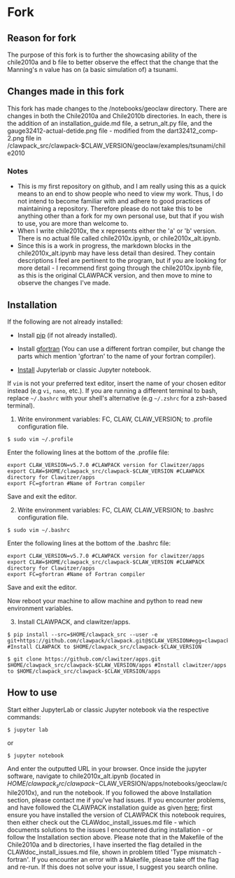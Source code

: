 # Fork
## Reason for fork
The purpose of this fork is to further the showcasing ability of the chile2010a and b file to better observe the effect that the change that the Manning's n value has on (a basic simulation of) a tsunami.

## Changes made in this fork
This fork has made changes to the /notebooks/geoclaw directory. There are changes in both the Chile2010a and Chile2010b directories. In each, there is the addition of an installation_guide.md file, a setrun_alt.py file, and the gauge32412-actual-detide.png file - modified from the dart32412_comp-2.png file in /clawpack_src/clawpack-$CLAW_VERSION/geoclaw/examples/tsunami/chile2010

### Notes
- This is my first repository on github, and I am really using this as a quick means to an end to show people who need to view my work. Thus, I do not intend to become familiar with and adhere to good practices of maintaining a repository. Therefore please do not take this to be anything other than a fork for my own personal use, but that if you wish to use, you are more than welcome to. 
- When I write chile2010x, the x represents either the 'a' or 'b' version. There is no actual file called chile2010x.ipynb, or chile2010x_alt.ipynb.
- Since this is a work in progress, the markdown blocks in the chile2010x_alt.ipynb may have less detail than desired. They contain descriptions I feel are pertinent to the program, but if you are looking for more detail - I recommend first going through the chile2010x.ipynb file, as this is the original CLAWPACK version, and then move to mine to observe the changes I've made.

## Installation

If the following are not already installed:

- Install [pip](https://pip.pypa.io/en/stable/installing) (if not already installed).

- Install [gfortran](https://gcc.gnu.org/wiki/GFortranBinaries) (You can use a different fortran compiler, but change the parts which mention 'gfortran' to the name of your fortran compiler).

- [Install](https://jupyter.org/install) Jupyterlab or classic Jupyter notebook.

If `vim` is not your preferred text editor, insert the name of your chosen editor instead (e.g `vi`, `nano`, etc.). If you are running a different terminal to bash, replace `~/.bashrc` with your shell's alternative (e.g `~/.zshrc` for a zsh-based terminal).

1. Write environment variables: FC, CLAW, CLAW_VERSION; to .profile configuration file.

`$ sudo vim ~/.profile`

Enter the following lines at the bottom of the .profile file:
```
export CLAW_VERSION=v5.7.0 #CLAWPACK version for Clawitzer/apps
export CLAW=$HOME/clawpack_src/clawpack-$CLAW_VERSION #CLAWPACK directory for Clawitzer/apps 
export FC=gfortran #Name of Fortran compiler
```
Save and exit the editor.

2. Write environment variables: FC, CLAW, CLAW_VERSION; to .bashrc configuration file.

`$ sudo vim ~/.bashrc`

Enter the following lines at the bottom of the .bashrc file:

```
export CLAW_VERSION=v5.7.0 #CLAWPACK version for clawitzer/apps
export CLAW=$HOME/clawpack_src/clawpack-$CLAW_VERSION #CLAWPACK directory for Clawitzer/apps 
export FC=gfortran #Name of Fortran compiler
```
Save and exit the editor.

Now reboot your machine to allow machine and python to read new environment variables.

3. Install CLAWPACK, and clawitzer/apps.
```
$ pip install --src=$HOME/clawpack_src --user -e git+https://github.com/clawpack/clawpack.git@$CLAW_VERSION#egg=clawpack-$CLAW_VERSION #Install CLAWPACK to $HOME/clawpack_src/clawpack-$CLAW_VERSION

$ git clone https://github.com/clawitzer/apps.git $HOME/clawpack_src/clawpack-$CLAW_VERSION/apps #Install clawitzer/apps to $HOME/clawpack_src/clawpack-$CLAW_VERSION/apps
```

## How to use
Start either JupyterLab or classic Jupyter notebook via the respective commands:

```
$ jupyter lab
```
or
```
$ jupyter notebook
```

And enter the outputted URL in your browser. Once inside the jupyter software, navigate to chile2010x_alt.ipynb (located in $HOME/clawpack_src/clawpack-$CLAW_VERSION/apps/notebooks/geoclaw/chile2010x), and run the notebook. If you followed the above Installation section, please contact me if you've had issues. If you encounter problems, and have followed the CLAWPACK installation guide as given [here](https://www.clawpack.org/installing.html#pip-install); first ensure you have installed the version of CLAWPACK this notebook requires, then either check out the CLAWdoc_install_issues.md file - which documents solutions to the issues I encountered during installation - or follow the Installation section above. Please note that in the Makefile of the Chile2010a and b directories, I have inserted the flag detailed in the CLAWdoc_install_issues.md file, shown in problem titled 'Type mismatch - fortran'. If you encounter an error with a Makefile, please take off the flag and re-run. If this does not solve your issue, I suggest you search online.
